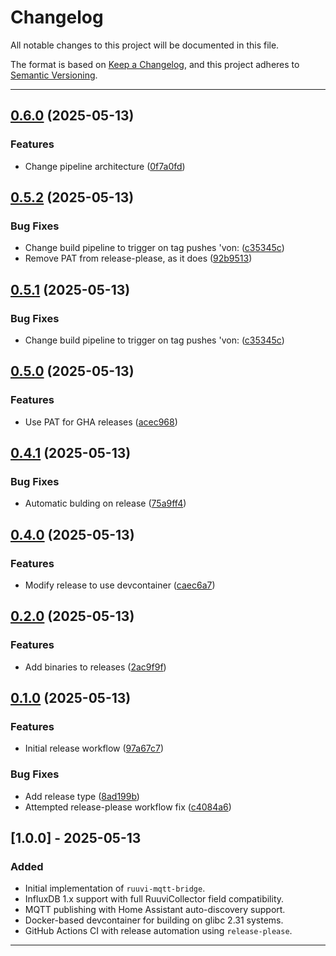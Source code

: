 # Changelog

All notable changes to this project will be documented in this file.

The format is based on [Keep a Changelog](https://keepachangelog.com/en/1.0.0/),
and this project adheres to [Semantic Versioning](https://semver.org/spec/v2.0.0.html).

---

## [0.6.0](https://github.com/VonLatvala/ruuvi-mqtt-bridge/compare/v0.5.2...v0.6.0) (2025-05-13)


### Features

* Change pipeline architecture ([0f7a0fd](https://github.com/VonLatvala/ruuvi-mqtt-bridge/commit/0f7a0fd728a10043f7edcb2ee6b5c7e0c855d38a))

## [0.5.2](https://github.com/VonLatvala/ruuvi-mqtt-bridge/compare/v0.5.1...v0.5.2) (2025-05-13)


### Bug Fixes

* Change build pipeline to trigger on tag pushes 'von: ([c35345c](https://github.com/VonLatvala/ruuvi-mqtt-bridge/commit/c35345cc6ded7a6f7847fc61964f3dc5e4efa8d8))
* Remove PAT from release-please, as it does ([92b9513](https://github.com/VonLatvala/ruuvi-mqtt-bridge/commit/92b9513460dc61fa0b66fad3f8c941b84e034b67))

## [0.5.1](https://github.com/VonLatvala/ruuvi-mqtt-bridge/compare/v0.5.0...v0.5.1) (2025-05-13)


### Bug Fixes

* Change build pipeline to trigger on tag pushes 'von: ([c35345c](https://github.com/VonLatvala/ruuvi-mqtt-bridge/commit/c35345cc6ded7a6f7847fc61964f3dc5e4efa8d8))

## [0.5.0](https://github.com/VonLatvala/ruuvi-mqtt-bridge/compare/v0.4.1...v0.5.0) (2025-05-13)


### Features

* Use PAT for GHA releases ([acec968](https://github.com/VonLatvala/ruuvi-mqtt-bridge/commit/acec968cd6294c99c34cf0ee9426fa4432f4c676))

## [0.4.1](https://github.com/VonLatvala/ruuvi-mqtt-bridge/compare/v0.4.0...v0.4.1) (2025-05-13)


### Bug Fixes

* Automatic bulding on release ([75a9ff4](https://github.com/VonLatvala/ruuvi-mqtt-bridge/commit/75a9ff47e867f06ad008139ed73853d43bf93bbf))

## [0.4.0](https://github.com/VonLatvala/ruuvi-mqtt-bridge/compare/v0.3.0...v0.4.0) (2025-05-13)


### Features

* Modify release to use devcontainer ([caec6a7](https://github.com/VonLatvala/ruuvi-mqtt-bridge/commit/caec6a76911137c1415a6c02ba3c5e1874ea44ba))

## [0.2.0](https://github.com/VonLatvala/ruuvi-mqtt-bridge/compare/v0.1.0...v0.2.0) (2025-05-13)


### Features

* Add binaries to releases ([2ac9f9f](https://github.com/VonLatvala/ruuvi-mqtt-bridge/commit/2ac9f9f5756a4aeea55a982858c55ba7262f7bd9))

## [0.1.0](https://github.com/VonLatvala/ruuvi-mqtt-bridge/compare/v0.0.1...v0.1.0) (2025-05-13)


### Features

* Initial release workflow ([97a67c7](https://github.com/VonLatvala/ruuvi-mqtt-bridge/commit/97a67c79e4fce106b22e9fa9d1feaa6215f9e145))


### Bug Fixes

* Add release type ([8ad199b](https://github.com/VonLatvala/ruuvi-mqtt-bridge/commit/8ad199b854a8ca056875e5a2d8787acd25b9eed2))
* Attempted release-please workflow fix ([c4084a6](https://github.com/VonLatvala/ruuvi-mqtt-bridge/commit/c4084a61dfd1ff7af8b9721716f20ba3e1728198))

## [1.0.0] - 2025-05-13

### Added
- Initial implementation of `ruuvi-mqtt-bridge`.
- InfluxDB 1.x support with full RuuviCollector field compatibility.
- MQTT publishing with Home Assistant auto-discovery support.
- Docker-based devcontainer for building on glibc 2.31 systems.
- GitHub Actions CI with release automation using `release-please`.

---
